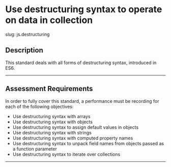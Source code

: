 # Use destructuring syntax to operate on data in collection

slug: js.destructuring

## Description
This standard deals with all forms of destructuring syntax, introduced in ES6.

---
## Assessment Requirements
In order to fully cover this standard, a performance must be recording for each of the following objectives:

- Use destructuring syntax with arrays
- Use destructuring syntax with objects
- Use destructuring syntax to assign default values in objects  
- Use destructuring syntax with strings
- Use destructuring syntax with computed property names
- Use destructuring syntax to unpack field names from objects passed as a function parameter
- Use destructuring syntax to iterate over collections

---
